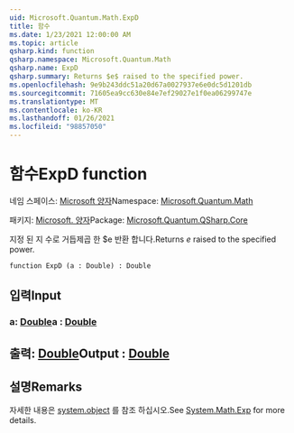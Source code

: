```yaml
---
uid: Microsoft.Quantum.Math.ExpD
title: 함수
ms.date: 1/23/2021 12:00:00 AM
ms.topic: article
qsharp.kind: function
qsharp.namespace: Microsoft.Quantum.Math
qsharp.name: ExpD
qsharp.summary: Returns $e$ raised to the specified power.
ms.openlocfilehash: 9e9b243ddc51a20d67a0027937e6e0dc5d1201db
ms.sourcegitcommit: 71605ea9cc630e84e7ef29027e1f0ea06299747e
ms.translationtype: MT
ms.contentlocale: ko-KR
ms.lasthandoff: 01/26/2021
ms.locfileid: "98857050"
---
```

# <a name="expd-function"></a><span data-ttu-id="8bbd0-102">함수</span><span class="sxs-lookup"><span data-stu-id="8bbd0-102">ExpD function</span></span>

<span data-ttu-id="8bbd0-103">네임 스페이스: [Microsoft 양자](xref:Microsoft.Quantum.Math)</span><span class="sxs-lookup"><span data-stu-id="8bbd0-103">Namespace: [Microsoft.Quantum.Math](xref:Microsoft.Quantum.Math)</span></span>

<span data-ttu-id="8bbd0-104">패키지: [Microsoft. 양자](https://nuget.org/packages/Microsoft.Quantum.QSharp.Core)</span><span class="sxs-lookup"><span data-stu-id="8bbd0-104">Package: [Microsoft.Quantum.QSharp.Core](https://nuget.org/packages/Microsoft.Quantum.QSharp.Core)</span></span>


<span data-ttu-id="8bbd0-105">지정 된 지 수로 거듭제곱 한 $e 반환 합니다.</span><span class="sxs-lookup"><span data-stu-id="8bbd0-105">Returns $e$ raised to the specified power.</span></span>

```qsharp
function ExpD (a : Double) : Double
```


## <a name="input"></a><span data-ttu-id="8bbd0-106">입력</span><span class="sxs-lookup"><span data-stu-id="8bbd0-106">Input</span></span>

### <a name="a--double"></a><span data-ttu-id="8bbd0-107">a: [Double](xref:microsoft.quantum.lang-ref.double)</span><span class="sxs-lookup"><span data-stu-id="8bbd0-107">a : [Double](xref:microsoft.quantum.lang-ref.double)</span></span>





## <a name="output--double"></a><span data-ttu-id="8bbd0-108">출력: [Double](xref:microsoft.quantum.lang-ref.double)</span><span class="sxs-lookup"><span data-stu-id="8bbd0-108">Output : [Double](xref:microsoft.quantum.lang-ref.double)</span></span>



## <a name="remarks"></a><span data-ttu-id="8bbd0-109">설명</span><span class="sxs-lookup"><span data-stu-id="8bbd0-109">Remarks</span></span>

<span data-ttu-id="8bbd0-110">자세한 내용은 [system.object](https://docs.microsoft.com/dotnet/api/system.math.exp) 를 참조 하십시오.</span><span class="sxs-lookup"><span data-stu-id="8bbd0-110">See [System.Math.Exp](https://docs.microsoft.com/dotnet/api/system.math.exp) for more details.</span></span>